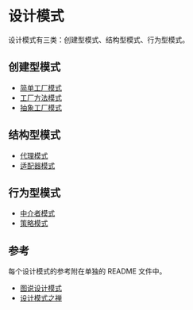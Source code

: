 # 设计模式

设计模式有三类：创建型模式、结构型模式、行为型模式。

## 创建型模式

- [简单工厂模式](./factory/simple/README.md)
- [工厂方法模式](./factory/method/README.md)
- [抽象工厂模式](./factory/abstract_/README.md)

## 结构型模式

- [代理模式](./proxy/README.md)
- [适配器模式](./adapter/README.md)

## 行为型模式

- [中介者模式](./mediator/README.md)
- [策略模式](./strategy/README.md)

## 参考

每个设计模式的参考附在单独的 README 文件中。

- [图说设计模式](https://design-patterns.readthedocs.io/zh_CN/latest/index.html)
- [设计模式之禅](https://www.kancloud.cn/sstd521/design/193489)
